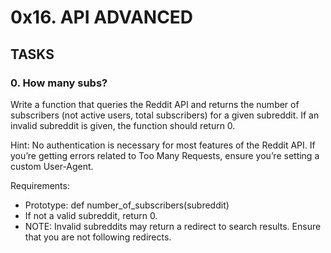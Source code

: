 # 0x16. API ADVANCED
## TASKS
### 0. How many subs?
Write a function that queries the Reddit API and returns the number of subscribers (not active users, total subscribers) for a given subreddit. If an invalid subreddit is given, the function should return 0.

Hint: No authentication is necessary for most features of the Reddit API. If you’re getting errors related to Too Many Requests, ensure you’re setting a custom User-Agent.

Requirements:

+ Prototype: def number_of_subscribers(subreddit)
+ If not a valid subreddit, return 0.
+ NOTE: Invalid subreddits may return a redirect to search results. Ensure that you are not following redirects.
